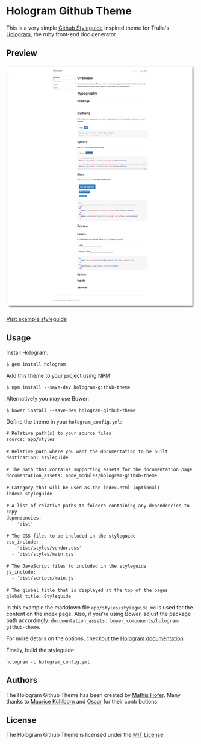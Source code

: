 # Hologram Github Theme

This is a very simple [Github Styleguide](https://github.com/styleguide) inspired theme for Trulia's [Hologram](https://github.com/trulia/hologram), the ruby front-end doc generator.

## Preview

![Example](example.png?raw=true)

[Visit example styleguide](http://wearecube.github.io/hologram-github-theme-example/styleguide)

## Usage

Install Hologram:

```
$ gem install hologram
```

Add this theme to your project using NPM:

```
$ npm install --save-dev hologram-github-theme
```

Alternatively you may use Bower:

```
$ bower install --save-dev hologram-github-theme
```

Define the theme in your `hologram_config.yml`:

```
# Relative path(s) to your source files
source: app/styles

# Relative path where you want the documentation to be built
destination: styleguide

# The path that contains supporting assets for the documentation page
documentation_assets: node_modules/hologram-github-theme

# Category that will be used as the index.html (optional)
index: styleguide

# A list of relative paths to folders containing any dependencies to copy
dependencies:
  - 'dist'

# The CSS files to be included in the styleguide
css_include:
  - 'dist/styles/vendor.css'
  - 'dist/styles/main.css'

# The JavaScript files to included in the styleguide
js_include:
  - 'dist/scripts/main.js'

# The global title that is displayed at the top of the pages
global_title: Styleguide

```

In this example the markdown file `app/styles/styleguide.md` is used for the content on the index page. Also, if you're using Bower, adjust the package path accordingly: ```documentation_assets: bower_components/hologram-github-theme```.

For more details on the options, checkout the [Hologram documentation](https://github.com/trulia/hologram/blob/master/README.md#creating-a-yaml-config-file)

Finally, build the styleguide:

```
hologram -c hologram_config.yml
```

## Authors

The Hologram Github Theme has been created by [Mathis Hofer](https://github.com/hupf). Many thanks to [Maurice Kühlborn](https://github.com/minimalweb) and [Oscar](https://github.com/obartra) for their contributions.

## License

The Hologram Github Theme is licensed under the [MIT License](LICENSE)
